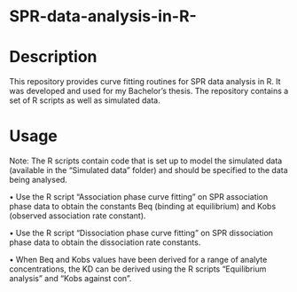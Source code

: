 # SPR-data-analysis-in-R-
# Description 
This repository provides curve fitting routines for SPR data analysis in R. It was developed and used for my Bachelor’s thesis. The repository contains a set of R scripts as well as simulated data. 

# Usage 
Note: The R scripts contain code that is set up to model the simulated data (available in the “Simulated data” folder) and should be specified to the data being analysed.  

  •	Use the R script “Association phase curve fitting” on SPR association phase data to obtain the constants Beq (binding at equilibrium) and Kobs (observed association     rate constant). 
  
  •	Use the R script “Dissociation phase curve fitting” on SPR dissociation phase data to obtain the dissociation rate constants. 
  
  •	When Beq and Kobs values have been derived for a range of analyte concentrations, the KD can be derived using the R scripts “Equilibrium analysis” and “Kobs against     con”.   
